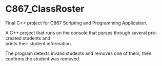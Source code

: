 # C867_ClassRoster
Final C++ project for C867 Scripting and Programming Application. 

A C++ project that runs on the console that parses through several pre-created students and  
prints their student information.

The program detexts invalid students and removes one of them, then confirms the student was removed.
